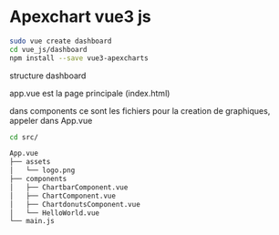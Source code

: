 
# Apexchart vue3 js
```bash
sudo vue create dashboard
cd vue_js/dashboard
npm install --save vue3-apexcharts
```
structure dashboard

app.vue est la page principale (index.html)

dans components ce sont les fichiers pour la creation de graphiques, appeler dans App.vue
```bash
cd src/
```
```bash
App.vue
├── assets
│   └── logo.png
├── components
│   ├── ChartbarComponent.vue
│   ├── ChartComponent.vue
│   ├── ChartdonutsComponent.vue
│   └── HelloWorld.vue
└── main.js
```
